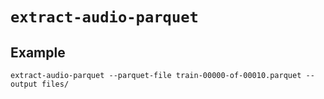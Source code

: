 # `extract-audio-parquet`

## Example

```
extract-audio-parquet --parquet-file train-00000-of-00010.parquet --output files/
```
